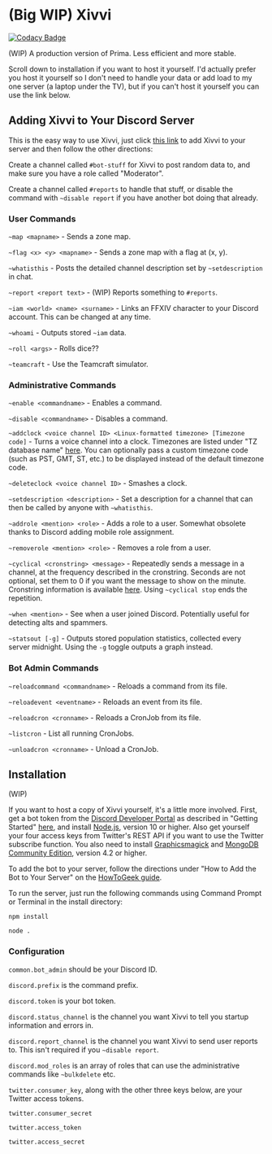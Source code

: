 # (Big WIP) Xivvi

[![Codacy Badge](https://api.codacy.com/project/badge/Grade/77d511b3bd694eb1bb086e9252985b4e)](https://app.codacy.com/app/karashiiro/Xivvi?utm_source=github.com&utm_medium=referral&utm_content=karashiiro/Xivvi&utm_campaign=Badge_Grade_Dashboard)

(WIP) A production version of Prima. Less efficient and more stable.

Scroll down to installation if you want to host it yourself. I'd actually prefer you host it yourself so I don't need to handle your data or add load to my one server (a laptop under the TV), but if you can't host it yourself you can use the link below.

## Adding Xivvi to Your Discord Server
This is the easy way to use Xivvi, just click [this link](https://discordapp.com/api/oauth2/authorize?client_id=582785047371841537&permissions=0&scope=bot) to add Xivvi to your server and then follow the other directions:

Create a channel called `#bot-stuff` for Xivvi to post random data to, and make sure you have a role called "Moderator".

Create a channel called `#reports` to handle that stuff, or disable the command with `~disable report` if you have another bot doing that already.

### User Commands
`~map <mapname>` - Sends a zone map.

`~flag <x> <y> <mapname>` - Sends a zone map with a flag at (x, y).

`~whatisthis` - Posts the detailed channel description set by `~setdescription` in chat.

`~report <report text>` - (WIP) Reports something to `#reports`.

`~iam <world> <name> <surname>` - Links an FFXIV character to your Discord account. This can be changed at any time.

`~whoami` - Outputs stored `~iam` data.

`~roll <args>` - Rolls dice??

`~teamcraft` - Use the Teamcraft simulator.

### Administrative Commands
`~enable <commandname>` - Enables a command.

`~disable <commandname>` - Disables a command.

`~addclock <voice channel ID> <Linux-formatted timezone> [Timezone code]` - Turns a voice channel into a clock. Timezones are listed under "TZ database name" [here](https://en.wikipedia.org/wiki/List_of_tz_database_time_zones). You can optionally pass a custom timezone code (such as PST, GMT, ST, etc.) to be displayed instead of the default timezone code.

`~deleteclock <voice channel ID>` - Smashes a clock.

`~setdescription <description>` - Set a description for a channel that can then be called by anyone with `~whatisthis`.

`~addrole <mention> <role>` - Adds a role to a user. Somewhat obsolete thanks to Discord adding mobile role assignment.

`~removerole <mention> <role>` - Removes a role from a user.

`~cyclical <cronstring> <message>` - Repeatedly sends a message in a channel, at the frequency described in the cronstring. Seconds are not optional, set them to 0 if you want the message to show on the minute. Cronstring information is available [here](https://www.npmjs.com/package/node-cron). Using `~cyclical stop` ends the repetition.

`~when <mention>` - See when a user joined Discord. Potentially useful for detecting alts and spammers.

`~statsout [-g]` - Outputs stored population statistics, collected every server midnight. Using the `-g` toggle outputs a graph instead.

### Bot Admin Commands
`~reloadcommand <commandname>` - Reloads a command from its file.

`~reloadevent <eventname>` - Reloads an event from its file.

`~reloadcron <cronname>` - Reloads a CronJob from its file.

`~listcron` - List all running CronJobs.

`~unloadcron <cronname>` - Unload a CronJob.

## Installation
(WIP)

If you want to host a copy of Xivvi yourself, it's a little more involved. First, get a bot token from the [Discord Developer Portal](https://discordapp.com/developers/docs/intro) as described in "Getting Started" [here](https://www.howtogeek.com/364225/how-to-make-your-own-discord-bot/), and install [Node.js](https://nodejs.org/en/), version 10 or higher. Also get yourself your four access keys from Twitter's REST API if you want to use the Twitter subscribe function. You also need to install [Graphicsmagick](http://www.graphicsmagick.org/) and [MongoDB Community Edition](https://docs.mongodb.com/manual/administration/install-community/), version 4.2 or higher.

To add the bot to your server, follow the directions under "How to Add the Bot to Your Server" on the [HowToGeek guide](https://www.howtogeek.com/364225/how-to-make-your-own-discord-bot/).

To run the server, just run the following commands using Command Prompt or Terminal in the install directory:

`npm install`

`node .`

### Configuration
`common.bot_admin` should be your Discord ID.

`discord.prefix` is the command prefix.

`discord.token` is your bot token.

`discord.status_channel` is the channel you want Xivvi to tell you startup information and errors in.

`discord.report_channel` is the channel you want Xivvi to send user reports to. This isn't required if you `~disable report`.

`discord.mod_roles` is an array of roles that can use the administrative commands like `~bulkdelete` etc.

`twitter.consumer_key`, along with the other three keys below, are your Twitter access tokens.

`twitter.consumer_secret`

`twitter.access_token`

`twitter.access_secret`
